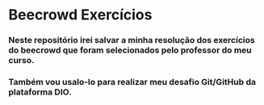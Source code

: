 # Beecrowd Exercícios

### Neste repositório irei salvar a minha resolução dos exercícios do beecrowd que foram selecionados pelo professor do meu curso.

### Também vou usalo-lo para realizar meu desafio Git/GitHub da plataforma DIO.
